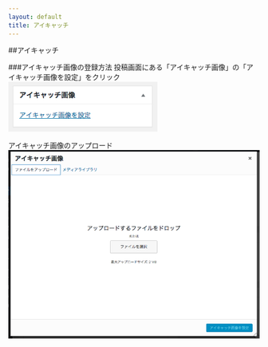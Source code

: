 ```yaml
---
layout: default
title: アイキャッチ
---
```

##アイキャッチ

###アイキャッチ画像の登録方法 
投稿画面にある「アイキャッチ画像」の「アイキャッチ画像を設定」をクリック  
![アイキャッチ画像](./images/eyecatch_1.png) 
 
アイキャッチ画像のアップロード
![アイキャッチ画像](./images/eyecatch_2.png) 